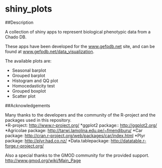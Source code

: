 shiny_plots
===========

##Description

A collection of shiny apps to represent biological phenotypic data from a Chado DB.

These apps have been developed for the www.gefpdb.net site, and can be found at www.gefpdb.net/data_visualization.

The available plots are:

* Seasonal barplot
* Grouped barplot
* Histogram and QQ plot
* Homocedasticity test
* Grouped boxplot
* Scatter plot

##Acknowledgements

Many thanks to the developers and the community of the R-project and the packages used in this repository.  
*R-project: http://www.r-project.org/
*ggplot2 package:: http://ggplot2.org/
*Agricolae package: http://tarwi.lamolina.edu.pe/~fmendiburu/
*Car package: http://cran.r-project.org/web/packages/car/index.html
*Plyr package: http://plyr.had.co.nz/
*Data.tablepackage: http://datatable.r-forge.r-project.org/


Also a special thanks to the GMOD community for the provided support. 
http://www.gmod.org/wiki/Main_Page